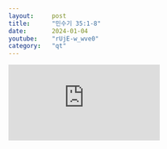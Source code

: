 ```yaml
---
layout:     post
title:      "민수기 35:1-8"
date:       2024-01-04
youtube:    "rUjE-w_wve0"
category:   "qt"
---
```


<div class="youtube margin-large">
    <iframe src="https://www.youtube.com/embed/rUjE-w_wve0" title="YouTube video player" frameborder="0" allow="accelerometer; autoplay; clipboard-write; encrypted-media; gyroscope; picture-in-picture; web-share" allowfullscreen></iframe>
</div>